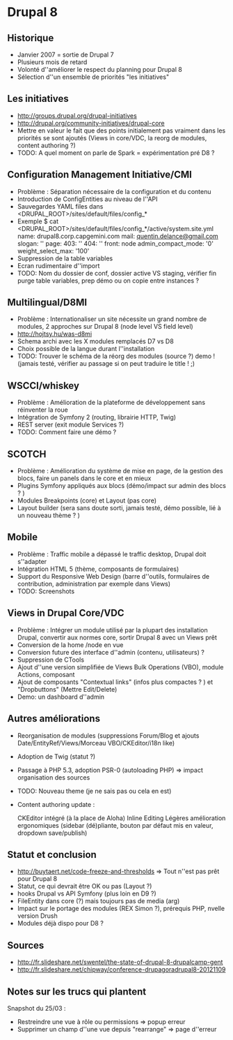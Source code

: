 
Drupal 8
========


Historique
----------

* Janvier 2007 = sortie de Drupal 7
* Plusieurs mois de retard
* Volonté d''améliorer le respect du planning pour Drupal 8
* Sélection d''un ensemble de priorités "les initiatives"


Les initiatives
---------------

* http://groups.drupal.org/drupal-initiatives
* http://drupal.org/community-initiatives/drupal-core
* Mettre en valeur le fait que des points initialement pas vraiment dans les priorités se sont ajoutés (Views in core/VDC, la reorg de modules, content authoring ?)
* TODO: A quel moment on parle de Spark = expérimentation pré D8 ?

Configuration Management Initiative/CMI
---------------------------------------

* Problème : Séparation nécessaire de la configuration et du contenu
* Introduction de ConfigEntities au niveau de l''API
* Sauvegardes YAML files dans <DRUPAL_ROOT>/sites/default/files/config_*
* Exemple
	$ cat <DRUPAL_ROOT>/sites/default/files/config_*/active/system.site.yml
	name: drupal8.corp.capgemini.com
	mail: quentin.delance@gmail.com
	slogan: ''
	page:
	  403: ''
	  404: ''
	  front: node
	admin_compact_mode: '0'
	weight_select_max: '100'
* Suppression de la table variables
* Ecran rudimentaire d''import
* TODO: Nom du dossier de conf, dossier active VS staging, vérifier fin purge table variables, prep démo ou on copie entre instances ?

Multilingual/D8MI
-----------------

* Problème : Internationaliser un site nécessite un grand nombre de modules, 2 approches sur Drupal 8 (node level VS field level)
* http://hojtsy.hu/was-d8mi 
* Schema archi avec les X modules remplacés D7 vs D8
* Choix possible de la langue durant l''installation
* TODO: Trouver le schéma de la réorg des modules (source ?) demo ! (jamais testé, vérifier au passage si on peut traduire le title ! ;)

WSCCI/whiskey
-------------

* Problème : Amélioration de la plateforme de développement sans réinventer la roue
* Intégration de Symfony 2 (routing, librairie HTTP, Twig)
* REST server (exit module Services ?)
* TODO: Comment faire une démo ?

SCOTCH
------

* Problème : Amélioration du système de mise en page, de la gestion des blocs, faire un panels dans le core et en mieux
* Plugins Symfony appliqués aux blocs (démo/impact sur admin des blocs ? )
* Modules Breakpoints (core) et Layout (pas core)
* Layout builder (sera sans doute sorti, jamais testé, démo possible, lié à un nouveau thème ? )

Mobile
------

* Problème : Traffic mobile a dépassé le traffic desktop, Drupal doit s''adapter
* Intégration HTML 5 (thème, composants de formulaires)
* Support du Responsive Web Design (barre d''outils, formulaires de contribution, administration par exemple dans Views)
* TODO: Screenshots

Views in Drupal Core/VDC
------------------------

* Problème : Intégrer un module utilisé par la plupart des installation Drupal, convertir aux normes core, sortir Drupal 8 avec un Views prêt
* Conversion de la home /node en vue
* Conversion future des interface d''admin (contenu, utilisateurs) ?
* Suppression de CTools
* Ajout d''une version simplifiée de Views Bulk Operations (VBO), module Actions, composant 
* Ajout de composants "Contextual links" (infos plus compactes ? ) et "Dropbuttons" (Mettre Edit/Delete)
* Demo: un dashboard d''admin

Autres améliorations
--------------------

* Reorganisation de modules (suppressions Forum/Blog et ajouts Date/EntityRef/Views/Morceau VBO/CKEditor/i18n like)
* Adoption de Twig (statut ?)
* Passage à PHP 5.3, adoption PSR-0 (autoloading PHP) => impact organisation des sources
* TODO: Nouveau theme (je ne sais pas ou cela en est)
* Content authoring update :

    CKEditor intégré (à la place de Aloha)
    Inline Editing
    Légères amélioration ergonomiques (sidebar (dé)pliante, bouton par défaut mis en valeur, dropdown save/publish)

Statut et conclusion
----------

* http://buytaert.net/code-freeze-and-thresholds => Tout n''est pas prêt pour Drupal 8
* Statut, ce qui devrait être OK ou pas (Layout ?)
* hooks Drupal vs API Symfony (plus loin en D9 ?)
* FileEntity dans core (?) mais toujours pas de media (arg)
* Impact sur le portage des modules (REX Simon ?), prérequis PHP, nvelle version Drush
* Modules déjà dispo pour D8 ?

Sources
-------

* http://fr.slideshare.net/swentel/the-state-of-drupal-8-drupalcamp-gent
* http://fr.slideshare.net/chipway/conference-drupagoradrupal8-20121109

Notes sur les trucs qui plantent
--------------------------------

Snapshot du 25/03 : 
* Restreindre une vue à rôle ou permissions => popup erreur
* Supprimer un champ d''une vue depuis "rearrange" => page d''erreur
